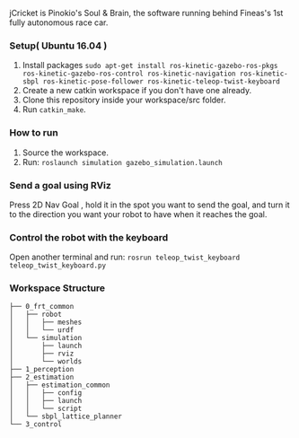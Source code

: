 
jCricket is Pinokio's Soul & Brain, the software running behind Fineas's 1st fully autonomous race car.

### Setup( Ubuntu 16.04 )
1. Install packages `sudo apt-get install ros-kinetic-gazebo-ros-pkgs ros-kinetic-gazebo-ros-control ros-kinetic-navigation ros-kinetic-sbpl ros-kinetic-pose-follower ros-kinetic-teleop-twist-keyboard`
2. Create a new catkin workspace if you don't have one already.
3. Clone this repository inside your workspace/src folder.
4. Run `catkin_make`.

### How to run
1. Source the workspace.
2. Run: `roslaunch simulation gazebo_simulation.launch`

### Send a goal using RViz
Press 2D Nav Goal , hold it in the spot you want to send the goal, and turn it to the direction you want your robot to have when it reaches the goal.

### Control the robot with the keyboard
Open another terminal and run: `rosrun teleop_twist_keyboard teleop_twist_keyboard.py`

### Workspace Structure
    ├── 0_frt_common
    │   ├── robot
    │   │   ├── meshes
    │   │   └── urdf
    │   └── simulation
    │       ├── launch
    │       ├── rviz
    │       └── worlds
    ├── 1_perception
    ├── 2_estimation
    │   ├── estimation_common
    │   │   ├── config
    │   │   ├── launch
    │   │   └── script
    │   └── sbpl_lattice_planner
    └── 3_control
